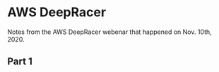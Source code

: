 # AWS DeepRacer

Notes from the AWS DeepRacer webenar that happened on Nov. 10th, 2020. 

## Part 1
